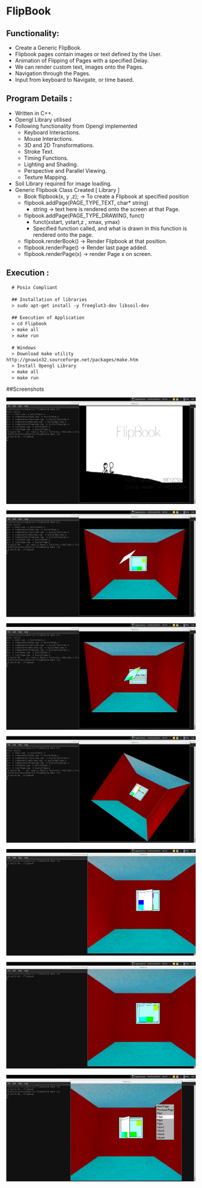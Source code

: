 # FlipBook

## Functionality:
  * Create a Generic FlipBook.
  * Flipbook pages contain images or text defined by the User.
  * Animation of Flipping of Pages with a specified Delay.
  * We can render custom text, images onto the Pages.
  * Navigation through the Pages.
  * Input from keyboard to Navigate, or time based.

## Program Details :
  * Written in C++.
  * Opengl Library utilised
  * Following functionality from Opengl implemented
    * Keyboard Interactions.
    * Mouse Interactions.
    * 3D and 2D Transformations.
    * Stroke Text.
    * Timing Functions.
    * Lighting and Shading.
    * Perspective and Parallel Viewing.
    * Texture Mapping.
  * Soil Library required for image loading.
  * Generic Flipbook Class Created [ Library ]
      - Book flipbook(x, y ,z); -> To create a Flipbook at specified position
      - flipbook.addPage(PAGE_TYPE_TEXT, char* string)
          + string -> text here is rendered onto the screen at that Page.
      - flipbook.addPage(PAGE_TYPE_DRAWING, funct)
          + funct(xstart, ystart,z , xmax, ymax)
          + Specified function called, and what is drawn in this function is rendered onto the page.
      - flipbook.renderBook() -> Render Flipbook at that position.
      - flipbook.renderPage() -> Render last page added.
      - flipbook.renderPage(x) -> render Page x on screen.

## Execution :
```
  # Posix Compliant

  ## Installation of libraries
  > sudo apt-get install -y freeglut3-dev libsoil-dev

  ## Execution of Application
  > cd Flipbook
  > make all
  > make run

  # Windows
  > Download make utility http://gnuwin32.sourceforge.net/packages/make.htm
  > Install Opengl Library
  > make all
  > make run
```

##Screenshots

![Image](/img/Screenshots/1.png "Welcome Screen")

![Image](/img/Screenshots/2.png "Flip and View type")

![Image](/img/Screenshots/3.png "Flip and View Type")

![Image](/img/Screenshots/4.png "View Type")

![Image](/img/Screenshots/5.png "Flip type")

![Image](/img/Screenshots/6.png "Flip type")

![Image](/img/Screenshots/7.png "Options List")